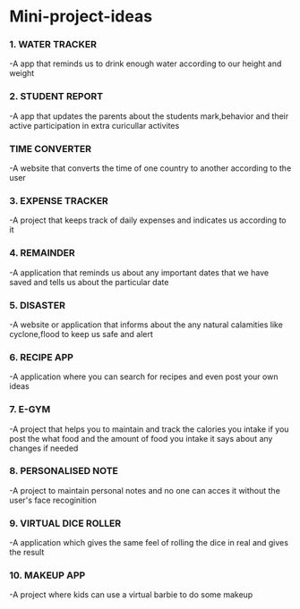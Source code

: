 # Mini-project-ideas
### 1. **WATER TRACKER**
-A app that reminds us to drink enough water according to our height and weight 
### 2. **STUDENT REPORT**
-A app that updates the parents about the students mark,behavior and their active participation in extra curicullar activites
### **TIME CONVERTER**
-A website that converts the time of one country to another according to the user
### 3. **EXPENSE TRACKER**
-A project that keeps track of daily expenses and indicates us according to it
### 4. **REMAINDER**
-A application that reminds us about any important dates that we have saved and tells us about the particular date
### 5. **DISASTER**
-A website or application that informs about the any natural calamities like cyclone,flood to keep us safe and alert
### 6. **RECIPE APP**
-A application where you can search for recipes and even post your own ideas
### 7. **E-GYM**
-A project that helps you to maintain and track the calories you intake if you post the what food and the amount of food you intake it says about any changes if needed
### 8. **PERSONALISED NOTE**
-A project to maintain personal notes and no one can acces it without the user's face recoginition
### 9. **VIRTUAL DICE ROLLER**
-A application which gives the same feel of rolling the dice in real and gives the result
### 10. **MAKEUP APP**
-A project where kids can use a virtual barbie to do some makeup 
